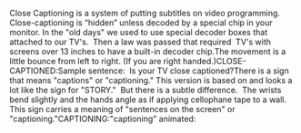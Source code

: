 Close Captioning is a system of putting subtitles on video programming. Close-captioning is “hidden” unless decoded by a special chip in your monitor.
  In the "old days" we used to use special decoder boxes that attached
  to our TV's.  Then a law was passed that required  TV's with screens 
  over 13 inches to have a
  built-in decoder chip.The movement is a little bounce from left to right. (If you are right 
	handed.)CLOSE-CAPTIONED:Sample sentence:  Is your TV 
	close captioned?There is a sign that means "captions" or "captioning." This version is 
	based on and looks a lot like the sign for "STORY."  But there is a 
	subtle difference.  The wrists bend slightly and the hands angle as if 
	applying cellophane tape to a wall.  This sign carries a meaning of 
	"sentences on the screen" or "captioning."CAPTIONING:"captioning" animated: